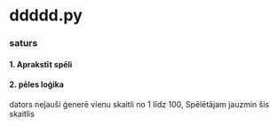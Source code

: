 # ddddd.py

### saturs

#### 1. Aprakstīt spēli
#### 2. pēles loģika

dators nejauši ģenerē vienu skaitli no 1 līdz 100, Spēlētājam jauzmin šis skaitlis


```py
